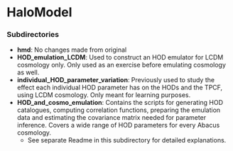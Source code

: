 # HaloModel

### Subdirectories

 - **hmd**: No changes made from original
 - **HOD_emulation_LCDM**: Used to construct an HOD emulator for LCDM cosmology only. Only used as an exercise before emulating cosmology as well.
 - **individual_HOD_parameter_variation**: Previously used to study the effect each individual HOD parameter has on the HODs and the TPCF, using LCDM cosmology. Only meant for learning purposes.
 - **HOD_and_cosmo_emulation**: Contains the scripts for generating HOD catalogues, computing correlation functions, preparing the emulation data and estimating the covariance matrix needed for parameter inference. Covers a wide range of HOD parameters for every Abacus cosmology.
     - See separate Readme in this subdirectory for detailed explanations.  




